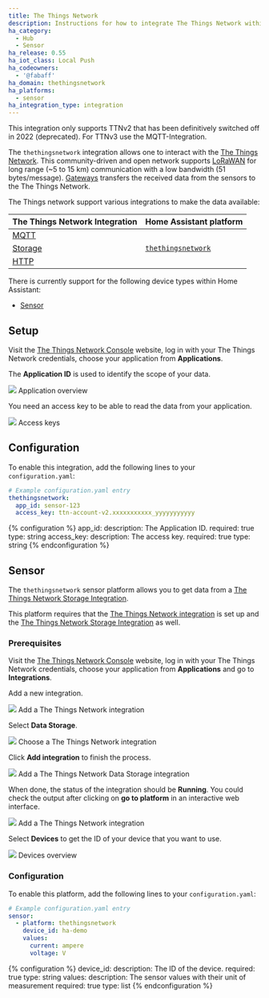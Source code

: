 ```yaml
---
title: The Things Network
description: Instructions for how to integrate The Things Network within Home Assistant.
ha_category:
  - Hub
  - Sensor
ha_release: 0.55
ha_iot_class: Local Push
ha_codeowners:
  - '@fabaff'
ha_domain: thethingsnetwork
ha_platforms:
  - sensor
ha_integration_type: integration
---
```


<div class='note warning'>
  This integration only supports TTNv2 that has been definitively switched off in 2022 (deprecated).
  For TTNv3 use the MQTT-Integration.
</div>

The `thethingsnetwork` integration allows one to interact with the [The Things Network](https://www.thethingsnetwork.org). This community-driven and open network supports [LoRaWAN](https://www.lora-alliance.org/) for long range (~5 to 15 km) communication with a low bandwidth (51 bytes/message). [Gateways](https://www.thethingsnetwork.org/docs/gateways/) transfers the received data from the sensors to the The Things Network.

The Things network support various integrations to make the data available:

| The Things Network Integration | Home Assistant platform |
|---|---|
| [MQTT](https://www.thethingsnetwork.org/docs/applications/mqtt/) | |
| [Storage](https://www.thethingsnetwork.org/docs/applications/storage/) | [`thethingsnetwork`](#sensor) |
| [HTTP](https://www.thethingsnetwork.org/docs/applications/http/) | |

There is currently support for the following device types within Home Assistant:

- [Sensor](#sensor)

## Setup

Visit the [The Things Network Console](https://console.thethingsnetwork.org/) website, log in with your The Things Network credentials, choose your application from **Applications**.

The **Application ID** is used to identify the scope of your data.

<p class='img'>
<img src='/images/integrations/thethingsnetwork/applications.png' />
Application overview
</p>

You need an access key to be able to read the data from your application.

<p class='img'>
<img src='/images/integrations/thethingsnetwork/access_key.png' />
Access keys
</p>

## Configuration

To enable this integration, add the following lines to your `configuration.yaml`:

```yaml
# Example configuration.yaml entry
thethingsnetwork:
  app_id: sensor-123
  access_key: ttn-account-v2.xxxxxxxxxxx_yyyyyyyyyyy
```

{% configuration %}
app_id:
  description: The Application ID.
  required: true
  type: string
access_key:
  description: The access key.
  required: true
  type: string
{% endconfiguration %}

## Sensor

The `thethingsnetwork` sensor platform allows you to get data from a [The Things Network Storage Integration](https://www.thethingsnetwork.org/docs/applications/storage/).

This platform requires that the [The Things Network integration](#configuration) is set up and the [The Things Network Storage Integration](https://www.thethingsnetwork.org/docs/applications/storage/) as well.

### Prerequisites

Visit the [The Things Network Console](https://console.thethingsnetwork.org/) website, log in with your The Things Network credentials, choose your application from **Applications** and go to **Integrations**.

Add a new integration.

<p class='img'>
<img src='/images/integrations/thethingsnetwork/add_integration.png' />
Add a The Things Network integration
</p>

Select **Data Storage**.

<p class='img'>
<img src='/images/integrations/thethingsnetwork/choose_integration.png' />
Choose a The Things Network integration
</p>

Click **Add integration** to finish the process.

<p class='img'>
<img src='/images/integrations/thethingsnetwork/confirm_integration.png' />
Add a The Things Network Data Storage integration
</p>

When done, the status of the integration should be **Running**. You could check the output after clicking on **go to platform** in an interactive web interface.

<p class='img'>
<img src='/images/integrations/thethingsnetwork/storage_integration.png' />
Add a The Things Network integration
</p>

Select **Devices** to get the ID of your device that you want to use.

<p class='img'>
<img src='/images/integrations/thethingsnetwork/devices.png' />
Devices overview
</p>

### Configuration

To enable this platform, add the following lines to your `configuration.yaml`:

```yaml
# Example configuration.yaml entry
sensor:
  - platform: thethingsnetwork
    device_id: ha-demo
    values:
      current: ampere
      voltage: V
```

{% configuration %}
  device_id:
    description: The ID of the device.
    required: true
    type: string
  values:
    description: The sensor values with their unit of measurement
    required: true
    type: list
{% endconfiguration %}

